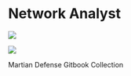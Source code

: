 # Network Analyst

![](https://www.gitbook.com/cdn-cgi/image/width=40,dpr=2,height=40,fit=contain,format=auto/https%3A%2F%2F102010885-files.gitbook.io%2F\~%2Ffiles%2Fv0%2Fb%2Fgitbook-x-prod.appspot.com%2Fo%2Fcollections%2F0LJVvW1RIdHa5DvHBZ9Z%2Ficon%2FQZSToobduA6ku3EetA7o%2FMartian%20logo%202022.png%3Falt%3Dmedia%26token%3D1e4dfe0c-14c2-4768-8a89-40ba120e70e6)

![](https://www.gitbook.com/cdn-cgi/image/width=24,dpr=2,height=24,fit=contain,format=auto/https%3A%2F%2F102010885-files.gitbook.io%2F\~%2Ffiles%2Fv0%2Fb%2Fgitbook-x-prod.appspot.com%2Fo%2Fcollections%2F0LJVvW1RIdHa5DvHBZ9Z%2Ficon%2FQZSToobduA6ku3EetA7o%2FMartian%20logo%202022.png%3Falt%3Dmedia%26token%3D1e4dfe0c-14c2-4768-8a89-40ba120e70e6)

Martian Defense Gitbook Collection
